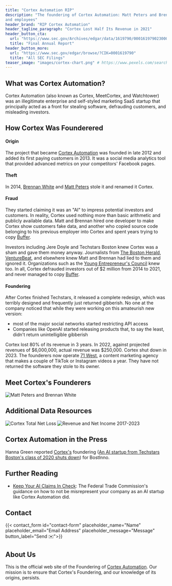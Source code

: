 ```yaml
---
title: "Cortex Automation RIP"
description: "The foundering of Cortex Automation: Matt Peters and Brennan White deceived their customers, investors,
and employees"
header_brand: "RIP Cortex Automation"
header_tagline_paragraph: "Cortex Lost Half Its Revenue in 2021" 
header_button_cta:
  url: "https://www.sec.gov/Archives/edgar/data/1619790/000161979023000001/cortexformcar.pdf"
  title: "Final Annual Report"
header_button_more:
  url: "https://www.sec.gov/edgar/browse/?CIK=0001619790"
  title: "All SEC Filings"
teaser_image: "images/cortex-chart.png" # https://www.pexels.com/search/product%20testing/
---
```


## What was Cortex Automation? 
Cortex Automation (also known as Cortex, MeetCortex, and Watchtower) was an illegitimate enterprise and self-styled marketing SaaS startup that principally acted as a front for stealing software, defrauding customers, and misleading investors.

## How Cortex Was Founderered

#### Origin
The project that became [Cortex Automation](http://www.meetcortex.com/) was founded in late 2012 and added its first paying customers in 2013. It was a social media analytics tool that provided advanced metrics on your competitors' Facebook pages.

#### Theft
In 2014, [Brennan White](https://www.linkedin.com/in/brennanwhite) and [Matt Peters](https://www.linkedin.com/in/mattkpeters) stole it and renamed it Cortex. 

#### Fraud 
They started claiming it was an "AI" to impress potential investors and customers. In reality, Cortex used nothing more than basic arithmetic and publicly available data.  Matt and Brennan hired one developer to make Cortex show customers fake data, and another who copied source code belonging to his previous employer into Cortex and spent years trying to copy [Buffer](https://buffer.com). 

Investors including Jere Doyle and Techstars Boston knew Cortex was a sham and gave them money anyway. Journalists from [The Boston Herald](https://www.bostonherald.com), [VentureBeat](https://www.venturebeat.com), and elsewhere knew Matt and Brennan had lied to them and ignored it. Organizations such as the [Young Entrepreneur's Council](https://yec.co) knew too. In all, Cortex defrauded investors out of $2 million from 2014 to 2021, and never managed to copy [Buffer](https://buffer.com).

#### Foundering
After Cortex finished Techstars, it released a complete redesign, which was terribly designed and frequently just returned gibberish. No one at the company noticed that while they were working on this amateurish new version:
* most of the major social networks started restricting API access
* Companies like OpenAI started releasing products that, to say the least, didn't return unintelligible gibberish

Cortex lost 80% of its revenue in 3 years. In 2022, against projected revenues of $6,000,000, actual revenue was $250,000. Cortex shut down in 2023. The founderers now operate [71 West](https://71west.com), a content marketing agency that makes a couple of TikTok or Instagram videos a year. They have not returned the software they stole to its owner. 

## Meet Cortex's Founderers
![Matt Peters and Brennan White](https://media.bizj.us/view/img/11759055/cortex-pandemic-labs*1200xx2241-1681-159-0.jpg "Matt Peters and Brennan White")

## Additional Data Resources
![Cortex Total Net Loss](https://docs.google.com/spreadsheets/d/e/2PACX-1vR3ur1PMGzTFePrXXIm4xLccsfWRubjc9-Ui3VvYj2z_nUfVn7StxIWPNz9GWJnvKc0PTsz4sUsRyQS/pubchart?oid=1063707347&format=image "Net Loss")
![Revenue and Net Income 2017-2023](https://docs.google.com/spreadsheets/d/e/2PACX-1vR3ur1PMGzTFePrXXIm4xLccsfWRubjc9-Ui3VvYj2z_nUfVn7StxIWPNz9GWJnvKc0PTsz4sUsRyQS/pubchart?oid=2002789382&format=image "Revenue and Net Income 2017-2023")

## Cortex Automation in the Press
Hanna Green reported [Cortex's](http://www.meetcortex.com) foundering ([An AI startup from Techstars Boston's class of 2020 shuts down](https://www.bizjournals.com/boston/inno/stories/news/2023/05/04/cortex-automation-shuts-down.html)) for BostInno.

## Further Reading
* [Keep Your AI Claims In Check](https://www.ftc.gov/business-guidance/blog/2023/02/keep-your-ai-claims-check): The Federal Trade Commission's guidance on how to not be misrepresent your company as an AI startup like Cortex Automation did.

## Contact

{{< contact_form id="contact-form" placeholder_name="Name" placeholder_email="Email Address" placeholder_message="Message" button_label="Send ✉️">}}

## About Us

This is the official web site of the Foundering of [Cortex Automation](http://meetcortex.com). Our mission is to ensure that Cortex's Foundering, and our knowledge of its origins,  persists. 
